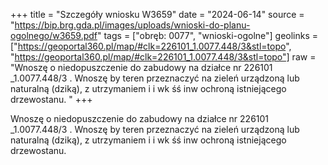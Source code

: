 +++
title = "Szczegóły wniosku W3659"
date = "2024-06-14"
source = "https://bip.brg.gda.pl/images/uploads/wnioski-do-planu-ogolnego/w3659.pdf"
tags = ["obręb: 0077", "wnioski-ogolne"]
geolinks = ["https://geoportal360.pl/map/#clk=226101_1.0077.448/3&stl=topo", "https://geoportal360.pl/map/#clk=226101_1.0077.448/3&stl=topo"]
raw = "Wnoszę o niedopuszczenie do zabudowy na działce nr 226101 _1.0077.448/3 . Wnoszę by teren przeznaczyć na zieleń urządzoną lub naturalną (dziką), z utrzymaniem i i wk śś inw ochroną istniejącego drzewostanu. "
+++

Wnoszę o niedopuszczenie do zabudowy na działce nr 226101 _1.0077.448/3 .
Wnoszę by teren przeznaczyć na zieleń urządzoną lub naturalną (dziką), z utrzymaniem i
i wk śś inw
ochroną istniejącego drzewostanu.



